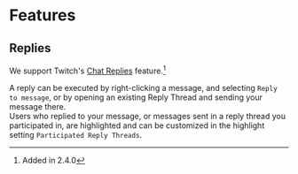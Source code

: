 # Features

## Replies

We support Twitch's [Chat Replies](https://help.twitch.tv/s/article/chat-basics?language=en_US#replies) feature.[^1]

A reply can be executed by right-clicking a message, and selecting `Reply to message`, or by opening an existing Reply Thread and sending your message there.  
Users who replied to your message, or messages sent in a reply thread you participated in, are highlighted and can be customized in the highlight setting `Participated Reply Threads`.

[nightly]: ../Help/#what-is-nightly-and-how-to-use-install-it

[^1]: Added in 2.4.0
